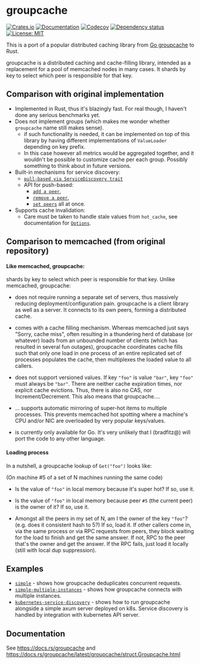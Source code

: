 # groupcache
[![Crates.io](https://img.shields.io/crates/v/groupcache.svg)](https://crates.io/crates/groupcache)
[![Documentation](https://docs.rs/groupcache/badge.svg)](https://docs.rs/groupcache)
[![Codecov](https://codecov.io/gh/petroniuss/groupcache/main/graph/badge.svg)](https://codecov.io/gh/petroniuss/groupcache)
[![Dependency status](https://deps.rs/repo/github/petroniuss/groupcache/status.svg)](https://deps.rs/repo/github/petroniuss/groupcache)
[![License: MIT](https://img.shields.io/badge/License-MIT-blue.svg)](https://opensource.org/licenses/MIT)

This is a port of a popular distributed caching library from [Go groupcache](https://github.com/golang/groupcache) to Rust. 

groupcache is a distributed caching and cache-filling library, intended as a replacement for a pool of memcached nodes in many cases. It shards by key to select which peer is responsible for that key.

## Comparison with original implementation
- Implemented in Rust, thus it's blazingly fast. For real though, I haven't done any serious benchmarks yet.
- Does not implement groups (which makes me wonder whether `groupcache` name still makes sense).
  - if such functionality is needed, it can be implemented on top of this library by having different implementations of `ValueLoader` depending on key prefix.
  - In this case however all metrics would be aggregated together, and it wouldn't be possible to customize cache per each group. Possibly something to think about in future versions.
- Built-in mechanisms for service discovery:
  - [`pull-based via ServiceDiscovery trait`](https://docs.rs/groupcache/latest/groupcache/struct.ServiceDiscovery.html)
  - API for push-based: 
    - [`add a peer`](https://docs.rs/groupcache/latest/groupcache/struct.Groupcache.html#method.add_peer), 
    - [`remove a peer`](https://docs.rs/groupcache/latest/groupcache/struct.Groupcache.html#method.remove_peer),
    - [`set peers`](https://docs.rs/groupcache/latest/groupcache/struct.Groupcache.html#method.set_peers) all at once.
- Supports cache invalidation:
  - Care must be taken to handle stale values from `hot_cache`, see documentation for [`Options`](https://docs.rs/groupcache/latest/groupcache/struct.OptionsBuilder.html).

## Comparison to memcached (from original repository)

#### Like memcached, groupcache:
shards by key to select which peer is responsible for that key. Unlike memcached, groupcache:
- does not require running a separate set of servers, thus massively reducing deployment/configuration pain. groupcache is a client library as well as a server. It connects to its own peers, forming a distributed cache.

- comes with a cache filling mechanism. Whereas memcached just says "Sorry, cache miss", often resulting in a thundering herd of database (or whatever) loads from an unbounded number of clients (which has resulted in several fun outages), groupcache coordinates cache fills such that only one load in one process of an entire replicated set of processes populates the cache, then multiplexes the loaded value to all callers.

- does not support versioned values. If key `"foo"` is value `"bar"`, key `"foo"` must always be `"bar"`. There are neither cache expiration times, nor explicit cache evictions. Thus, there is also no CAS, nor Increment/Decrement. This also means that groupcache....

- ... supports automatic mirroring of super-hot items to multiple processes. This prevents memcached hot spotting where a machine's CPU and/or NIC are overloaded by very popular keys/values.

- is currently only available for Go. It's very unlikely that I (bradfitz@) will port the code to any other language.

#### Loading process
In a nutshell, a groupcache lookup of `Get("foo")` looks like:

(On machine #5 of a set of N machines running the same code)

- Is the value of `"foo"` in local memory because it's super hot? If so, use it.

- Is the value of `"foo"` in local memory because peer `#5` (the current peer) is the owner of it? If so, use it.

- Amongst all the peers in my set of N, am I the owner of the key `"foo"`? (e.g. does it consistent hash to 5?) If so, load it. If other callers come in, via the same process or via RPC requests from peers, they block waiting for the load to finish and get the same answer. If not, RPC to the peer that's the owner and get the answer. If the RPC fails, just load it locally (still with local dup suppression).

## Examples
 - [`simple`](https://github.com/Petroniuss/groupcache/tree/main/examples/simple/src/main.rs) - shows how groupcache deduplicates concurrent requests.
 - [`simple-multiple-instances`](https://github.com/Petroniuss/groupcache/tree/main/examples/simple-multiple-instances/src/main.rs) - shows how groupcache connects with multiple instances.
 - [`kubernetes-service-discovery`](https://github.com/Petroniuss/groupcache/tree/main/examples/kubernetes-service-discovery) - shows how to run groupcache alongside a simple axum server deployed on k8s. Service discovery is handled by integration with kubernetes API server.

## Documentation
See <https://docs.rs/groupcache> and <https://docs.rs/groupcache/latest/groupcache/struct.Groupcache.html>

